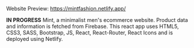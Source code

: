 Website Preview: https://mintfashion.netlify.app/

**IN PROGRESS**
Mint, a minimalist men's ecommerce website. Product data and information is fetched from Firebase. This react app uses HTML5, CSS3, SASS, Bootstrap, JS, React, React-Router, React Icons and is deployed using Netlify.
